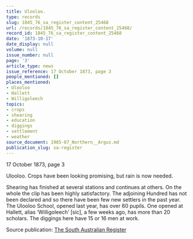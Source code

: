 ```yaml
---
title: Ulooloo.
type: records
slug: 1845_76_sa_register_content_25468
url: /records/1845_76_sa_register_content_25468/
record_id: 1845_76_sa_register_content_25468
date: '1873-10-17'
date_display: null
volume: null
issue_number: null
page: '3'
article_type: news
issue_reference: 17 October 1873, page 3
people_mentioned: []
places_mentioned:
- Ulooloo
- Hallett
- Willigoleech
topics:
- crops
- shearing
- education
- diggings
- settlement
- weather
source_document: 1985-87_Northern__Argus.md
publication_slug: sa-register
---
```


17 October 1873, page 3

Ulooloo.  Crops have been looking promising, but rain is now needed.

Shearing has finished at several stations and continues at others.  On the whole the clip has been highly satisfactory.  The adjoining Hundred has not been declared and so there have been few new settlers in the past year.  The Ulooloo School, opened last year, has over 60 pupils.  One opened at Hallett, alias ‘Willigoleech’ [sic], a few weeks ago, has more than 20 scholars.  The diggings here have 15 or 16 men at work.

Source publication: [The South Australian Register](/publications/sa-register/)
